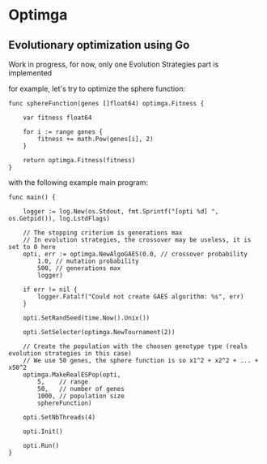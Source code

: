 # Optimga

## Evolutionary optimization using Go

Work in progress, for now, only one Evolution Strategies part is implemented

for example, let's try to optimize the sphere function:

```
func sphereFunction(genes []float64) optimga.Fitness {

	var fitness float64

	for i := range genes {
		fitness += math.Pow(genes[i], 2)
	}

	return optimga.Fitness(fitness)
}
```

with the following example main program:

```
func main() {

	logger := log.New(os.Stdout, fmt.Sprintf("[opti %d] ", os.Getpid()), log.LstdFlags)

	// The stopping criterium is generations max
	// In evolution strategies, the crossover may be useless, it is set to 0 here
	opti, err := optimga.NewAlgoGAES(0.0, // crossover probability
		1.0, // mutation probability
		500, // generations max
		logger)

	if err != nil {
		logger.Fatalf("Could not create GAES algorithm: %s", err)
	}

	opti.SetRandSeed(time.Now().Unix())

	opti.SetSelecter(optimga.NewTournament(2))

	// Create the population with the choosen genotype type (reals evolution strategies in this case)
	// We use 50 genes, the sphere function is so x1^2 + x2^2 + ... + x50^2
	optimga.MakeRealESPop(opti,
		5,    // range
		50,   // number of genes
		1000, // population size
		sphereFunction)

	opti.SetNbThreads(4)

	opti.Init()

	opti.Run()
}
```
